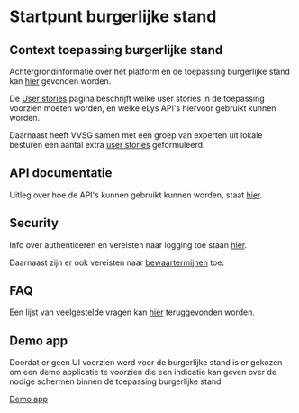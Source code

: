 # Startpunt burgerlijke stand

## Context toepassing burgerlijke stand
Achtergrondinformatie over het platform en de toepassing burgerlijke stand kan [hier](userstories/context.md) gevonden worden.

De [User stories](userstories/userstories.md) pagina beschrijft welke user stories in de toepassing voorzien moeten worden, en welke eLys API's hiervoor gebruikt kunnen worden. 

Daarnaast heeft VVSG samen met een groep van experten uit lokale besturen een aantal extra [user stories](userstories/userstories_extra.md) geformuleerd.

## API documentatie
Uitleg over hoe de API's kunnen gebruikt kunnen worden, staat [hier](api/README.md).

## Security
Info over authenticeren en vereisten naar logging toe staan [hier](../../algemeen/security/README.md).

Daarnaast zijn er ook vereisten naar [bewaartermijnen](../../algemeen/security/bewaartermijnen.md) toe.

## FAQ
Een lijst van veelgestelde vragen kan [hier](FAQ.md) teruggevonden worden.

## Demo app
Doordat er geen UI voorzien werd voor de burgerlijke stand is er gekozen om een demo applicatie te voorzien die een indicatie kan geven over de 
nodige schermen binnen de toepassing burgerlijke stand. 

[Demo app](demo-app/README.md)
